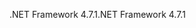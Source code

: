 <span data-ttu-id="560b8-101">.NET Framework 4.7.1</span><span class="sxs-lookup"><span data-stu-id="560b8-101">.NET Framework 4.7.1</span></span>
